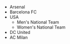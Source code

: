 * Arsenal
* Barcelona FC
* USA
  * Men's National Team
  * Women's National Team
* DC United
* AC Milan
